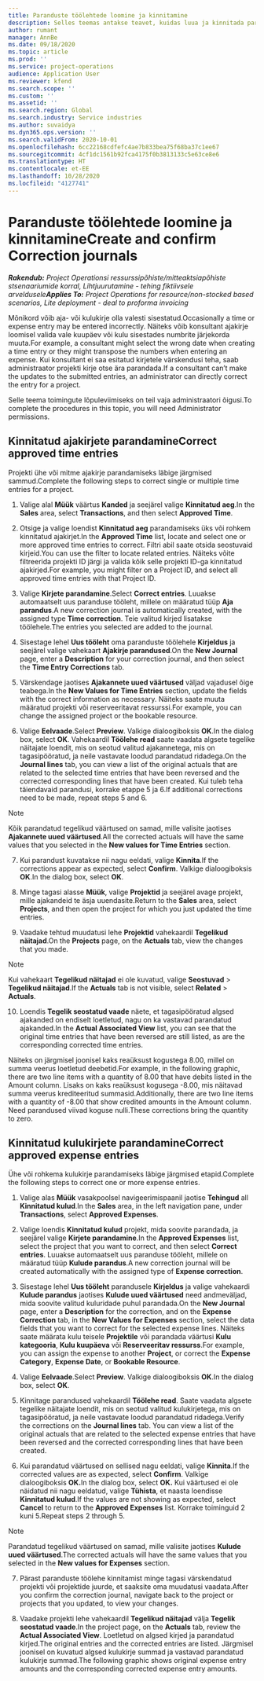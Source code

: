 ```yaml
---
title: Paranduste töölehtede loomine ja kinnitamine
description: Selles teemas antakse teavet, kuidas luua ja kinnitada paranduse töölehte.
author: rumant
manager: AnnBe
ms.date: 09/18/2020
ms.topic: article
ms.prod: ''
ms.service: project-operations
audience: Application User
ms.reviewer: kfend
ms.search.scope: ''
ms.custom: ''
ms.assetid: ''
ms.search.region: Global
ms.search.industry: Service industries
ms.author: suvaidya
ms.dyn365.ops.version: ''
ms.search.validFrom: 2020-10-01
ms.openlocfilehash: 6cc22168cdfefc4ae7b833bea75f68ba37c1ee67
ms.sourcegitcommit: 4cf1dc1561b92fca4175f0b3813133c5e63ce8e6
ms.translationtype: HT
ms.contentlocale: et-EE
ms.lasthandoff: 10/28/2020
ms.locfileid: "4127741"
---
```

# <a name="create-and-confirm-correction-journals"></a><span data-ttu-id="d3159-103">Paranduste töölehtede loomine ja kinnitamine</span><span class="sxs-lookup"><span data-stu-id="d3159-103">Create and confirm Correction journals</span></span>

<span data-ttu-id="d3159-104">_**Rakendub:** Project Operationsi ressurssipõhiste/mitteaktsiapõhiste stsenaariumide korral,  Lihtjuurutamine - tehing fiktiivsele arveldusele_</span><span class="sxs-lookup"><span data-stu-id="d3159-104">_**Applies To:** Project Operations for resource/non-stocked based scenarios, Lite deployment - deal to proforma invoicing_</span></span>

<span data-ttu-id="d3159-105">Mõnikord võib aja- või kulukirje olla valesti sisestatud.</span><span class="sxs-lookup"><span data-stu-id="d3159-105">Occasionally a time or expense entry may be entered incorrectly.</span></span> <span data-ttu-id="d3159-106">Näiteks võib konsultant ajakirje loomisel valida vale kuupäev või kulu sisestades numbrite järjekorda muuta.</span><span class="sxs-lookup"><span data-stu-id="d3159-106">For example, a consultant might select the wrong date when creating a time entry or they might transpose the numbers when entering an expense.</span></span> <span data-ttu-id="d3159-107">Kui konsultant ei saa esitatud kirjetele värskendusi teha, saab administraator projekti kirje otse ära parandada.</span><span class="sxs-lookup"><span data-stu-id="d3159-107">If a consultant can’t make the updates to the submitted entries, an administrator can directly correct the entry for a project.</span></span>

<span data-ttu-id="d3159-108">Selle teema toimingute lõpuleviimiseks on teil vaja administraatori õigusi.</span><span class="sxs-lookup"><span data-stu-id="d3159-108">To complete the procedures in this topic, you will need Administrator permissions.</span></span>

## <a name="correct-approved-time-entries"></a><span data-ttu-id="d3159-109">Kinnitatud ajakirjete parandamine</span><span class="sxs-lookup"><span data-stu-id="d3159-109">Correct approved time entries</span></span>     

<span data-ttu-id="d3159-110">Projekti ühe või mitme ajakirje parandamiseks läbige järgmised sammud.</span><span class="sxs-lookup"><span data-stu-id="d3159-110">Complete the following steps to correct single or multiple time entries for a project.</span></span>

1. <span data-ttu-id="d3159-111">Valige alal **Müük** väärtus **Kanded** ja seejärel valige **Kinnitatud aeg**.</span><span class="sxs-lookup"><span data-stu-id="d3159-111">In the **Sales** area, select **Transactions**, and then select **Approved Time**.</span></span> 

2. <span data-ttu-id="d3159-112">Otsige ja valige loendist **Kinnitatud aeg** parandamiseks üks või rohkem kinnitatud ajakirjet.</span><span class="sxs-lookup"><span data-stu-id="d3159-112">In the **Approved Time** list, locate and select one or more approved time entries to correct.</span></span> <span data-ttu-id="d3159-113">Filtri abil saate otsida seostuvaid kirjeid.</span><span class="sxs-lookup"><span data-stu-id="d3159-113">You can use the filter to locate related entries.</span></span> <span data-ttu-id="d3159-114">Näiteks võite filtreerida projekti ID järgi ja valida kõik selle projekti ID-ga kinnitatud ajakirjed.</span><span class="sxs-lookup"><span data-stu-id="d3159-114">For example, you might filter on a Project ID, and select all approved time entries with that Project ID.</span></span>

3. <span data-ttu-id="d3159-115">Valige **Kirjete parandamine**.</span><span class="sxs-lookup"><span data-stu-id="d3159-115">Select **Correct entries**.</span></span> <span data-ttu-id="d3159-116">Luuakse automaatselt uus paranduse tööleht, millele on määratud tüüp **Aja parandus**.</span><span class="sxs-lookup"><span data-stu-id="d3159-116">A new correction journal is automatically created, with the assigned type **Time correction**.</span></span> <span data-ttu-id="d3159-117">Teie valitud kirjed lisatakse töölehele.</span><span class="sxs-lookup"><span data-stu-id="d3159-117">The entries you selected are added to the journal.</span></span> 

4. <span data-ttu-id="d3159-118">Sisestage lehel **Uus tööleht** oma paranduste töölehele **Kirjeldus** ja seejärel valige vahekaart **Ajakirje parandused**.</span><span class="sxs-lookup"><span data-stu-id="d3159-118">On the **New Journal** page, enter a **Description** for your correction journal, and then select the **Time Entry Corrections** tab.</span></span>  

5. <span data-ttu-id="d3159-119">Värskendage jaotises **Ajakannete uued väärtused** väljad vajadusel õige teabega.</span><span class="sxs-lookup"><span data-stu-id="d3159-119">In the **New Values for Time Entries** section, update the fields with the correct information as necessary.</span></span> <span data-ttu-id="d3159-120">Näiteks saate muuta määratud projekti või reserveeritavat ressurssi.</span><span class="sxs-lookup"><span data-stu-id="d3159-120">For example, you can change the assigned project or the bookable resource.</span></span>

6. <span data-ttu-id="d3159-121">Valige **Eelvaade**.</span><span class="sxs-lookup"><span data-stu-id="d3159-121">Select **Preview**.</span></span> <span data-ttu-id="d3159-122">Valkige dialoogiboksis **OK**.</span><span class="sxs-lookup"><span data-stu-id="d3159-122">In the dialog box, select **OK**.</span></span> <span data-ttu-id="d3159-123">Vahekaardil **Töölehe read** saate vaadata algsete tegelike näitajate loendit, mis on seotud valitud ajakannetega, mis on tagasipööratud, ja neile vastavate loodud parandatud ridadega.</span><span class="sxs-lookup"><span data-stu-id="d3159-123">On the **Journal lines** tab, you can view a list of the original actuals that are related to the selected time entries that have been reversed and the corrected corresponding lines that have been created.</span></span> <span data-ttu-id="d3159-124">Kui tuleb teha täiendavaid parandusi, korrake etappe 5 ja 6.</span><span class="sxs-lookup"><span data-stu-id="d3159-124">If additional corrections need to be made, repeat steps 5 and 6.</span></span> 

> [!NOTE]
> <span data-ttu-id="d3159-125">Kõik parandatud tegelikud väärtused on samad, mille valisite jaotises **Ajakannete uued väärtused**.</span><span class="sxs-lookup"><span data-stu-id="d3159-125">All the corrected actuals will have the same values that you selected in the **New values for Time Entries** section.</span></span>

7. <span data-ttu-id="d3159-126">Kui parandust kuvatakse nii nagu eeldati, valige **Kinnita**.</span><span class="sxs-lookup"><span data-stu-id="d3159-126">If the corrections appear as expected, select **Confirm**.</span></span> <span data-ttu-id="d3159-127">Valkige dialoogiboksis **OK**.</span><span class="sxs-lookup"><span data-stu-id="d3159-127">In the dialog box, select **OK**.</span></span>

8. <span data-ttu-id="d3159-128">Minge tagasi alasse **Müük**, valige **Projektid** ja seejärel avage projekt, mille ajakandeid te äsja uuendasite.</span><span class="sxs-lookup"><span data-stu-id="d3159-128">Return to the **Sales** area, select **Projects**, and then open the project for which you just updated the time entries.</span></span> 

9. <span data-ttu-id="d3159-129">Vaadake tehtud muudatusi lehe **Projektid** vahekaardil **Tegelikud näitajad**.</span><span class="sxs-lookup"><span data-stu-id="d3159-129">On the **Projects** page, on the **Actuals** tab, view the changes that you made.</span></span> 

> [!NOTE]
> <span data-ttu-id="d3159-130">Kui vahekaart **Tegelikud näitajad** ei ole kuvatud, valige **Seostuvad** > **Tegelikud näitajad**.</span><span class="sxs-lookup"><span data-stu-id="d3159-130">If the **Actuals** tab is not visible, select **Related** > **Actuals**.</span></span>  

10. <span data-ttu-id="d3159-131">Loendis **Tegelik seostatud vaade** näete, et tagasipööratud algsed ajakanded on endiselt loetletud, nagu on ka vastavad parandatud ajakanded.</span><span class="sxs-lookup"><span data-stu-id="d3159-131">In the **Actual Associated View** list, you can see that the original time entries that have been reversed are still listed, as are the corresponding corrected time entries.</span></span> 

<span data-ttu-id="d3159-132">Näiteks on järgmisel joonisel kaks reaüksust kogustega 8.00, millel on summa veerus loetletud deebetid.</span><span class="sxs-lookup"><span data-stu-id="d3159-132">For example, in the following graphic, there are two line items with a quantity of 8.00 that have debits listed in the Amount column.</span></span> <span data-ttu-id="d3159-133">Lisaks on kaks reaüksust kogusega -8.00, mis näitavad summa veerus krediteeritud summasid.</span><span class="sxs-lookup"><span data-stu-id="d3159-133">Additionally, there are two line items with a quantity of -8.00 that show credited amounts in the Amount column.</span></span> <span data-ttu-id="d3159-134">Need parandused viivad koguse nulli.</span><span class="sxs-lookup"><span data-stu-id="d3159-134">These corrections bring the quantity to zero.</span></span>

 
## <a name="correct-approved-expense-entries"></a><span data-ttu-id="d3159-135">Kinnitatud kulukirjete parandamine</span><span class="sxs-lookup"><span data-stu-id="d3159-135">Correct approved expense entries</span></span>

<span data-ttu-id="d3159-136">Ühe või rohkema kulukirje parandamiseks läbige järgmised etapid.</span><span class="sxs-lookup"><span data-stu-id="d3159-136">Complete the following steps to correct one or more expense entries.</span></span> 

1. <span data-ttu-id="d3159-137">Valige alas **Müük** vasakpoolsel navigeerimispaanil jaotise **Tehingud** all **Kinnitatud kulud**.</span><span class="sxs-lookup"><span data-stu-id="d3159-137">In the **Sales** area, in the left navigation pane, under **Transactions**, select **Approved Expenses**.</span></span>

2. <span data-ttu-id="d3159-138">Valige loendis **Kinnitatud kulud** projekt, mida soovite parandada, ja seejärel valige **Kirjete parandamine**.</span><span class="sxs-lookup"><span data-stu-id="d3159-138">In the **Approved Expenses** list, select the project that you want to correct, and then select **Correct entries**.</span></span> <span data-ttu-id="d3159-139">Luuakse automaatselt uus paranduse tööleht, millele on määratud tüüp **Kulude parandus**.</span><span class="sxs-lookup"><span data-stu-id="d3159-139">A new correction journal will be created automatically with the assigned type of **Expense correction**.</span></span> 

3. <span data-ttu-id="d3159-140">Sisestage lehel **Uus tööleht** parandusele **Kirjeldus** ja valige vahekaardi **Kulude parandus** jaotises **Kulude uued väärtused** need andmeväljad, mida soovite valitud kuluridade puhul parandada.</span><span class="sxs-lookup"><span data-stu-id="d3159-140">On the **New Journal** page, enter a **Description** for the correction, and on the **Expense Correction** tab, in the **New Values for Expenses** section, select the data fields that you want to correct for the selected expense lines.</span></span> <span data-ttu-id="d3159-141">Näiteks saate määrata kulu teisele **Projektile** või parandada väärtusi **Kulu kategooria**, **Kulu kuupäeva** või **Reserveeritav ressurss**.</span><span class="sxs-lookup"><span data-stu-id="d3159-141">For example, you can assign the expense to another **Project**, or correct the **Expense Category**, **Expense Date**, or **Bookable Resource**.</span></span>

4. <span data-ttu-id="d3159-142">Valige **Eelvaade**.</span><span class="sxs-lookup"><span data-stu-id="d3159-142">Select **Preview**.</span></span> <span data-ttu-id="d3159-143">Valkige dialoogiboksis **OK**.</span><span class="sxs-lookup"><span data-stu-id="d3159-143">In the dialog box, select **OK**.</span></span> 

5. <span data-ttu-id="d3159-144">Kinnitage parandused vahekaardil **Töölehe read**. Saate vaadata algsete tegelike näitajate loendit, mis on seotud valitud kulukirjetega, mis on tagasipööratud, ja neile vastavate loodud parandatud ridadega.</span><span class="sxs-lookup"><span data-stu-id="d3159-144">Verify the corrections on the **Journal lines** tab. You can view a list of the original actuals that are related to the selected expense entries that have been reversed and the corrected corresponding lines that have been created.</span></span>

6. <span data-ttu-id="d3159-145">Kui parandatud väärtused on sellised nagu eeldati, valige **Kinnita**.</span><span class="sxs-lookup"><span data-stu-id="d3159-145">If the corrected values are as expected, select **Confirm**.</span></span> <span data-ttu-id="d3159-146">Valkige dialoogiboksis **OK.**</span><span class="sxs-lookup"><span data-stu-id="d3159-146">In the dialog box, select **OK.**</span></span> <span data-ttu-id="d3159-147">Kui väärtused ei ole näidatud nii nagu eeldatud, valige **Tühista**, et naasta loendisse **Kinnitatud kulud**.</span><span class="sxs-lookup"><span data-stu-id="d3159-147">If the values are not showing as expected, select **Cancel** to return to the **Approved Expenses** list.</span></span> <span data-ttu-id="d3159-148">Korrake toiminguid 2 kuni 5.</span><span class="sxs-lookup"><span data-stu-id="d3159-148">Repeat steps 2 through 5.</span></span> 

> [!NOTE]
> <span data-ttu-id="d3159-149">Parandatud tegelikud väärtused on samad, mille valisite jaotises **Kulude uued väärtused**.</span><span class="sxs-lookup"><span data-stu-id="d3159-149">The corrected actuals will have the same values that you selected in the **New values for Expenses** section.</span></span>

7. <span data-ttu-id="d3159-150">Pärast paranduste töölehe kinnitamist minge tagasi värskendatud projekti või projektide juurde, et saaksite oma muudatusi vaadata.</span><span class="sxs-lookup"><span data-stu-id="d3159-150">After you confirm the correction journal, navigate back to the project or projects that you updated, to view your changes.</span></span>  

8. <span data-ttu-id="d3159-151">Vaadake projekti lehe vahekaardil **Tegelikud näitajad** välja **Tegelik seostatud vaade**.</span><span class="sxs-lookup"><span data-stu-id="d3159-151">In the project page, on the **Actuals** tab, review the **Actual Associated View**.</span></span> <span data-ttu-id="d3159-152">Loetletud on algsed kirjed ja parandatud kirjed.</span><span class="sxs-lookup"><span data-stu-id="d3159-152">The original entries and the corrected entries are listed.</span></span> <span data-ttu-id="d3159-153">Järgmisel joonisel on kuvatud algsed kulukirje summad ja vastavad parandatud kulukirje summad.</span><span class="sxs-lookup"><span data-stu-id="d3159-153">The following graphic shows original expense entry amounts and the corresponding corrected expense entry amounts.</span></span> 


